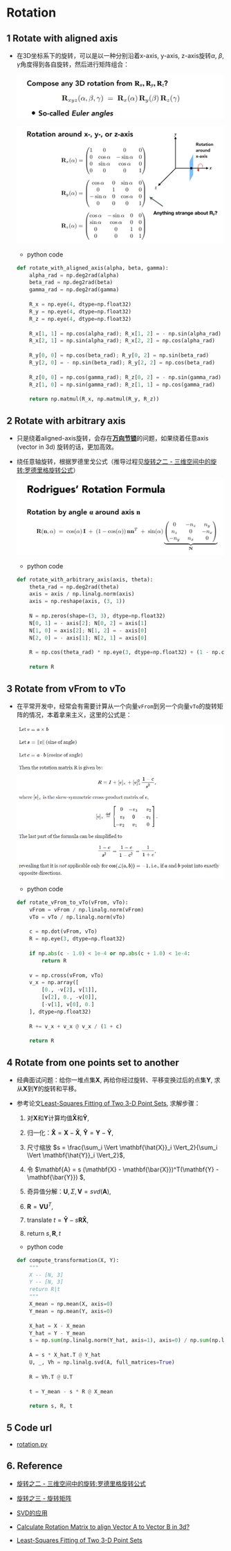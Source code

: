 # Rotation

## 1 Rotate with aligned axis

- 在3D坐标系下的旋转，可以是以一种分别沿着x-axis, y-axis, z-axis旋转$\alpha$, $\beta$, $\gamma$角度得到各自旋转，然后进行矩阵组合：

    ![](../../LearnGraphics/GAMES101_Assignment/Assignment1/pics/Euler_angles.png)

    ![](../../LearnGraphics/GAMES101_Assignment/Assignment1/pics/Rotation.png)

    - python code

    ```python
    def rotate_with_aligned_axis(alpha, beta, gamma):
        alpha_rad = np.deg2rad(alpha)
        beta_rad = np.deg2rad(beta)
        gamma_rad = np.deg2rad(gamma)

        R_x = np.eye(4, dtype=np.float32)
        R_y = np.eye(4, dtype=np.float32)
        R_z = np.eye(4, dtype=np.float32)

        R_x[1, 1] = np.cos(alpha_rad); R_x[1, 2] = - np.sin(alpha_rad)
        R_x[2, 1] = np.sin(alpha_rad); R_x[2, 2] = np.cos(alpha_rad)

        R_y[0, 0] = np.cos(beta_rad); R_y[0, 2] = np.sin(beta_rad)
        R_y[2, 0] = - np.sin(beta_rad); R_y[2, 2] = np.cos(beta_rad)

        R_z[0, 0] = np.cos(gamma_rad); R_z[0, 2] = - np.sin(gamma_rad)
        R_z[1, 0] = np.sin(gamma_rad); R_z[1, 1] = np.cos(gamma_rad)

        return np.matmul(R_x, np.matmul(R_y, R_z))
    ```

## 2 Rotate with arbitrary axis

- 只是绕着aligned-axis旋转，会存在[**万向节锁**](https://v.youku.com/v_show/id_XNzkyOTIyMTI=.html)的问题，如果绕着任意axis (vector in 3d) 旋转的话，更加高效。

- 绕任意轴旋转，根据罗德里戈公式（推导过程见[旋转之二 - 三维空间中的旋转:罗德里格旋转公式](https://zhuanlan.zhihu.com/p/85862903)）

    ![](../../LearnGraphics/GAMES101_Assignment/Assignment1/pics/Rodrigues_Rotation.png)

    - python code

    ```python
    def rotate_with_arbitrary_axis(axis, theta):
        theta_rad = np.deg2rad(theta)
        axis = axis / np.linalg.norm(axis)
        axis = np.reshape(axis, (3, 1))

        N = np.zeros(shape=(3, 3), dtype=np.float32)
        N[0, 1] = - axis[2]; N[0, 2] = axis[1]
        N[1, 0] = axis[2]; N[1, 2] = - axis[0]
        N[2, 0] = - axis[1]; N[2, 1] = axis[0]

        R = np.cos(theta_rad) * np.eye(3, dtype=np.float32) + (1 - np.cos(theta_rad)) * np.matmul(axis, axis.T) + np.sin(theta_rad) * N

        return R
    ```

## 3 Rotate from vFrom to vTo

- 在平常开发中，经常会有需要计算从一个向量`vFrom`到另一个向量`vTo`的旋转矩阵的情况，本着拿来主义，这里的公式是：

    ![](./pics/3_Rotate_from_vFrom_to_vTo.PNG)

    - python code

    ```python
    def rotate_vFrom_to_vTo(vFrom, vTo):
        vFrom = vFrom / np.linalg.norm(vFrom)
        vTo = vTo / np.linalg.norm(vTo)

        c = np.dot(vFrom, vTo)
        R = np.eye(3, dtype=np.float32)

        if np.abs(c - 1.0) < 1e-4 or np.abs(c + 1.0) < 1e-4:
            return R
        
        v = np.cross(vFrom, vTo)
        v_x = np.array([
            [0., -v[2], v[1]],
            [v[2], 0., -v[0]],
            [-v[1], v[0], 0.]
        ], dtype=np.float32)

        R += v_x + v_x @ v_x / (1 + c)

        return R
    ```

## 4 Rotate from one points set to another

- 经典面试问题：给你一堆点集$\mathbf{X}$, 再给你经过旋转、平移变换过后的点集$\mathbf{Y}$, 求从$\mathbf{X}$到$\mathbf{Y}$的旋转和平移。

- 参考论文[Least-Squares Fitting of Two 3-D Point Sets](https://github.com/liulinbo/slam/blob/master/Least-Squares%20Fitting%20of%20Two%203-D%20Point%20Sets.pdf), 求解步骤：

    1. 对$\mathbf{X}$和$\mathbf{Y}$计算均值$\mathbf{\bar{X}}$和$\mathbf{\bar{Y}}$,

    2. 归一化：$\mathbf{\hat{X}} = \mathbf{X} - \mathbf{\bar{X}}$, $\mathbf{\hat{Y}} = \mathbf{Y} - \mathbf{\bar{Y}}$,

    3. 尺寸缩放 $s = \frac{\sum_i \Vert \mathbf{\hat{X}}_i \Vert_2}{\sum_i \Vert \mathbf{\hat{Y}}_i \Vert_2}$,

    4. 令 $\mathbf{A} = s (\mathbf{X} - \mathbf{\bar{X}})^T(\mathbf{Y} - \mathbf{\bar{Y}}) $,

    5. 奇异值分解：$\mathbf{U}, \Sigma, \mathbf{V} = svd(\mathbf{A})$,

    6. $\mathbf{R} = \mathbf{V}\mathbf{U}^T$,

    7. translate $t = \mathbf{\bar{Y}} - s \mathbf{R} \mathbf{\bar{X}}$,

    8. return $s, \mathbf{R}, t$

    - python code

    ```python
    def compute_transformation(X, Y):
        """
        X -- [N, 3]
        Y -- [N, 3]
        return R|t
        """
        X_mean = np.mean(X, axis=0)
        Y_mean = np.mean(Y, axis=0)

        X_hat = X - X_mean
        Y_hat = Y - Y_mean
        s = np.sum(np.linalg.norm(Y_hat, axis=1), axis=0) / np.sum(np.linalg.norm(X_hat, axis=1), axis=0)

        A = s * X_hat.T @ Y_hat
        U, _, Vh = np.linalg.svd(A, full_matrices=True)

        R = Vh.T @ U.T

        t = Y_mean - s * R @ X_mean

        return s, R, t
    ```

## 5 Code url

- [rotation.py](./rotation.py)

## 6. Reference

- [旋转之二 - 三维空间中的旋转:罗德里格旋转公式](https://zhuanlan.zhihu.com/p/85862903)

- [旋转之三 - 旋转矩阵](https://zhuanlan.zhihu.com/p/86223712)

- [SVD的应用](https://zhuanlan.zhihu.com/p/115135931)

- [Calculate Rotation Matrix to align Vector A to Vector B in 3d?](https://math.stackexchange.com/questions/180418/calculate-rotation-matrix-to-align-vector-a-to-vector-b-in-3d)

- [Least-Squares Fitting of Two 3-D Point Sets](https://github.com/liulinbo/slam/blob/master/Least-Squares%20Fitting%20of%20Two%203-D%20Point%20Sets.pdf)